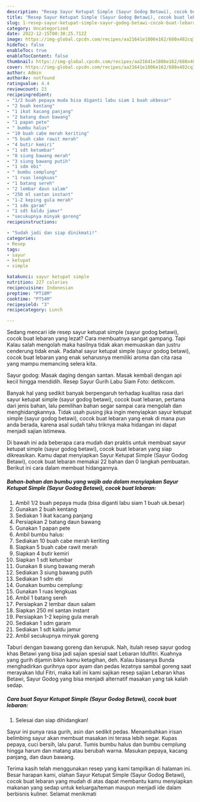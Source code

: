 ```yaml
---
description: "Resep Sayur Ketupat Simple (Sayur Godog Betawi), cocok buat lebaran yang Lezat Sekali, Buat Buka Puasa}"
title: "Resep Sayur Ketupat Simple (Sayur Godog Betawi), cocok buat lebaran yang Lezat Sekali, Buat Buka Puasa}"
slug: 1-resep-sayur-ketupat-simple-sayur-godog-betawi-cocok-buat-lebaran-yang-lezat-sekali-buat-buka-puasa
category: Uncategorized
date: 2022-12-15T00:38:25.712Z
image: https://img-global.cpcdn.com/recipes/aa21641e1806e162/680x482cq70/sayur-ketupat-simple-sayur-godog-betawi-cocok-buat-lebaran-foto-resep-utama.jpg
hideToc: false
enableToc: true
enableTocContent: false
thumbnail: https://img-global.cpcdn.com/recipes/aa21641e1806e162/680x482cq70/sayur-ketupat-simple-sayur-godog-betawi-cocok-buat-lebaran-foto-resep-utama.jpg
cover: https://img-global.cpcdn.com/recipes/aa21641e1806e162/680x482cq70/sayur-ketupat-simple-sayur-godog-betawi-cocok-buat-lebaran-foto-resep-utama.jpg
author: Admin
authorAv: notfound
ratingvalue: 4.4
reviewcount: 23
recipeingredient:
- "1/2 buah pepaya muda bisa diganti labu siam 1 buah ukbesar"
- "2 buah kentang"
- "1 ikat kacang panjang"
- "2 batang daun bawang"
- "1 papan pete"
- " bumbu halus"
- "10 buah cabe merah keriting"
- "5 buah cabe rawit merah"
- "4 butir kemiri"
- "1 sdt ketumbar"
- "8 siung bawang merah"
- "3 siung bawang putih"
- "1 sdm ebi"
- " bumbu cemplung"
- "1 ruas lengkuas"
- "1 batang sereh"
- "2 lembar daun salam"
- "250 ml santan instant"
- "1-2 keping gula merah"
- "1 sdm garam"
- "1 sdt kaldu jamur"
- "secukupnya minyak goreng"
recipeinstructions:

- "Sudah jadi dan siap dinikmati!"
categories:
- Resep
tags:
- sayur
- ketupat
- simple

katakunci: sayur ketupat simple 
nutrition: 227 calories
recipecuisine: Indonesian
preptime: "PT18M"
cooktime: "PT54M"
recipeyield: "3"
recipecategory: Lunch

---
```



Sedang mencari ide resep sayur ketupat simple (sayur godog betawi), cocok buat lebaran yang lezat? Cara membuatnya sangat gampang. Tapi Kalau salah mengolah maka hasilnya tidak akan memuaskan dan justru cenderung tidak enak. Padahal sayur ketupat simple (sayur godog betawi), cocok buat lebaran yang enak seharusnya memiliki aroma dan cita rasa yang mampu memancing selera kita.


Sayur godog: Masak daging dengan santan. Masak kembali dengan api kecil hingga mendidih. Resep Sayur Gurih Labu Siam Foto: detikcom.

Banyak hal yang sedikit banyak berpengaruh terhadap kualitas rasa dari sayur ketupat simple (sayur godog betawi), cocok buat lebaran, pertama dari jenis bahan, lalu pemilihan bahan segar sampai cara mengolah dan menghidangkannya. Tidak usah pusing jika ingin menyiapkan sayur ketupat simple (sayur godog betawi), cocok buat lebaran yang enak di mana pun anda berada, karena asal sudah tahu triknya maka hidangan ini dapat menjadi sajian istimewa.


Di bawah ini ada beberapa cara mudah dan praktis untuk membuat sayur ketupat simple (sayur godog betawi), cocok buat lebaran yang siap dikreasikan. Kamu dapat menyiapkan Sayur Ketupat Simple (Sayur Godog Betawi), cocok buat lebaran memakai 22 bahan dan 0 langkah pembuatan. Berikut ini cara dalam membuat hidangannya.

<!--inarticleads1-->

##### Bahan-bahan dan bumbu yang wajib ada dalam menyiapkan Sayur Ketupat Simple (Sayur Godog Betawi), cocok buat lebaran:

1. Ambil 1/2 buah pepaya muda (bisa diganti labu siam 1 buah uk.besar)
1. Gunakan 2 buah kentang
1. Sediakan 1 ikat kacang panjang
1. Persiapkan 2 batang daun bawang
1. Gunakan 1 papan pete
1. Ambil  bumbu halus:
1. Sediakan 10 buah cabe merah keriting
1. Siapkan 5 buah cabe rawit merah
1. Siapkan 4 butir kemiri
1. Siapkan 1 sdt ketumbar
1. Gunakan 8 siung bawang merah
1. Sediakan 3 siung bawang putih
1. Sediakan 1 sdm ebi
1. Gunakan  bumbu cemplung:
1. Gunakan 1 ruas lengkuas
1. Ambil 1 batang sereh
1. Persiapkan 2 lembar daun salam
1. Siapkan 250 ml santan instant
1. Persiapkan 1-2 keping gula merah
1. Sediakan 1 sdm garam
1. Sediakan 1 sdt kaldu jamur
1. Ambil secukupnya minyak goreng


Taburi dengan bawang goreng dan kerupuk. Nah, itulah resep sayur godog khas Betawi yang bisa jadi sajian spesial saat Lebaran Idulfitri. Kuahnya yang gurih dijamin bikin kamu ketagihan, deh. Kalau biasanya Bunda menghadirkan gurihnya opor ayam dan pedas lezatnya sambal goreng saat merayakan Idul Fitri, maka kali ini kami sajikan resep sajian Lebaran khas Betawi, Sayur Godog yang bisa menjadi alternatif masakan yang tak kalah sedap. 

<!--inarticleads2-->

##### Cara buat Sayur Ketupat Simple (Sayur Godog Betawi), cocok buat lebaran:


1. Selesai dan siap dihidangkan!

Sayur ini punya rasa gurih, asin dan sedikit pedas. Menambahkan irisan belimbing sayur akan membuat masakan ini terasa lebih segar. Kupas pepaya, cuci bersih, lalu parut. Tumis bumbu halus dan bumbu cemplung hingga harum dan matang atau berubah warna. Masukan pepaya, kacang panjang, dan daun bawang. 

Terima kasih telah menggunakan resep yang kami tampilkan di halaman ini. Besar harapan kami, olahan Sayur Ketupat Simple (Sayur Godog Betawi), cocok buat lebaran yang mudah di atas dapat membantu kamu menyiapkan makanan yang sedap untuk keluarga/teman maupun menjadi ide dalam berbisnis kuliner. Selamat menikmati
